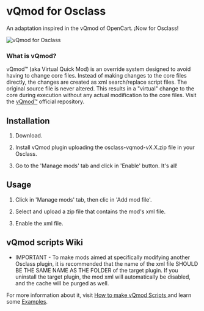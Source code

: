 # vQmod for Osclass
An adaptation inspired in the vQmod of OpenCart. ¡Now for Osclass!

![vQmod for Osclass](https://i.imgur.com/ZR20ICB.png)

### What is vQmod?

vQmod™ (aka Virtual Quick Mod) is an override system designed to avoid having to change core files. Instead of making changes to the core files directly, the changes are created as xml search/replace script files. The original source file is never altered. This results in a "virtual" change to the core during execution without any actual modification to the core files. Visit the [vQmod™](https://github.com/vqmod/vqmod) official repository.

## Installation

1) Download.

2) Install vQmod plugin uploading the osclass-vqmod-vX.X.zip file in your Osclass.

3) Go to the 'Manage mods' tab and click in 'Enable' button. It's all!

## Usage

1) Click in 'Manage mods' tab, then clic in 'Add mod file'.

2) Select and upload a zip file that contains the mod's xml file.

3) Enable the xml file.

## vQmod scripts Wiki

* IMPORTANT - To make mods aimed at specifically modifying another Osclass plugin, it is recommended that the name of the xml file SHOULD BE THE SAME NAME AS THE FOLDER of the target plugin. If you uninstall the target plugin, the mod xml will automatically be disabled, and the cache will be purged as well.

For more information about it, visit [How to make vQmod Scripts
](https://github.com/vqmod/vqmod/wiki/Scripting#how-to-make-vqmod-scripts) and learn some [Examples](https://github.com/vqmod/vqmod/wiki/Examples).
